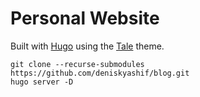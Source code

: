# Personal Website

Built with [Hugo](https://gohugo.io/) using the [Tale](https://github.com/EmielH/tale-hugo) theme.

```
git clone --recurse-submodules https://github.com/deniskyashif/blog.git
hugo server -D
```
